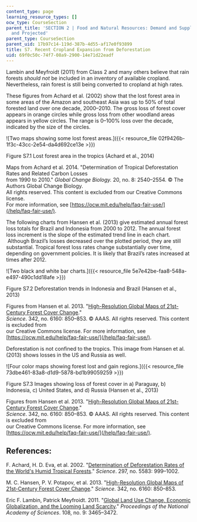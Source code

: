 ```yaml
---
content_type: page
learning_resource_types: []
ocw_type: CourseSection
parent_title: 'SECTION 2 | Food and Natural Resources: Demand and Supply, Current
  and Projected'
parent_type: CourseSection
parent_uid: 17b97c14-119d-387b-4d55-af17e0f93899
title: S7. Recent Cropland Expansion from Deforestation
uid: 69f0c50c-74f7-08a9-2900-14e71d22eadf
---
```


Lambin and Meyfroidt (2011) from Class 2 and many others believe that rain forests _should not_ be included in an inventory of available cropland. Nevertheless, rain forest is still being converted to cropland at high rates.  

These figures from Achard et al. (2002) show that the lost forest area in some areas of the Amazon and southeast Asia was up to 50% of total forested land over one decade, 2000–2010. The gross loss of forest cover appears in orange circles while gross loss from other woodland areas appears in yellow circles. The range is 0–100% loss over the decade, indicated by the size of the circles.

![Two maps showing some lost forest areas.]({{< resource_file 02f9426b-1f3c-43cc-2e54-da4d692ce13e >}})

Figure S7.1 Lost forest area in the tropics (Achard et al., 2014)

Maps from Achard et al. 2014. "Determination of Tropical Deforestation Rates and Related Carbon Losses  
from 1990 to 2010." _Global Change Biology._ 20, no. 8: 2540–2554. © The Authors Global Change Biology.  
All rights reserved. This content is excluded from our Creative Commons license.  
For more information, see [https://ocw.mit.edu/help/faq-fair-use/](/help/faq-fair-use/).

The following charts from Hansen et al. (2013) give estimated annual forest loss totals for Brazil and Indonesia from 2000 to 2012. The annual forest loss increment is the slope of the estimated trend line in each chart.  Although Brazil’s losses decreased over the plotted period, they are still substantial. Tropical forest loss rates change substantially over time, depending on government policies. It is likely that Brazil’s rates increased at times after 2012.

![Two black and white bar charts.]({{< resource_file 5e7e42be-faa8-548a-e497-490c1dd18afe >}})

Figure S7.2 Deforestation trends in Indonesia and Brazil (Hansen et al., 2013)

Figures from Hansen et al. 2013. "[High-Resolution Global Maps of 21st-Century Forest Cover Change](https://science.sciencemag.org/content/342/6160/850?ijkey=3a2c3fcb31aca0185473a3debfd3961c8fc22f0e&keytype2=tf_ipsecsha)."  
_Science_. 342, no. 6160: 850–853. © AAAS. All rights reserved. This content is excluded from  
our Creative Commons license. For more information, see [https://ocw.mit.edu/help/faq-fair-use/](/help/faq-fair-use/).

Deforestation is not confined to the tropics. This image from Hansen et al. (2013) shows losses in the US and Russia as well.

![Four color maps showing forest lost and gain regions.]({{< resource_file 73dbe461-83a8-d1d9-5878-bd1b99059259 >}})

Figure S7.3 Images showing loss of forest cover in a) Paraguay, b) Indonesia, c) United States, and d) Russia (Hansen et al., 2013)

Figures from Hansen et al. 2013. "[High-Resolution Global Maps of 21st-Century Forest Cover Change](https://science.sciencemag.org/content/342/6160/850?ijkey=3a2c3fcb31aca0185473a3debfd3961c8fc22f0e&keytype2=tf_ipsecsha)."  
_Science_. 342, no. 6160: 850–853. © AAAS. All rights reserved. This content is excluded from  
our Creative Commons license. For more information, see [https://ocw.mit.edu/help/faq-fair-use/](/help/faq-fair-use/).

References:
-----------

F. Achard, H. D. Eva, et al. 2002. "[Determination of Deforestation Rates of the World's Humid Tropical Forests](https://pubmed.ncbi.nlm.nih.gov/12169731/)." _Science_. 297, no. 5583: 999–1002.

M. C. Hansen, P. V. Potapov, et al. 2013. "[High-Resolution Global Maps of 21st-Century Forest Cover Change](https://science.sciencemag.org/content/342/6160/850?ijkey=3a2c3fcb31aca0185473a3debfd3961c8fc22f0e&keytype2=tf_ipsecsha)." _Science_. 342, no. 6160: 850–853.

Eric F. Lambin, Patrick Meyfroidt. 2011. "[Global Land Use Change, Economic Globalization, and the Looming Land Scarcity](https://www.pnas.org/content/108/9/3465)." _Proceedings of the National Academy of Sciences_. 108, no. 9: 3465–3472.